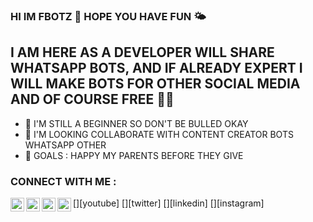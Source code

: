 ### HI IM FBOTZ 👋 HOPE YOU HAVE FUN ️🌤️

## I AM HERE AS A DEVELOPER WILL SHARE WHATSAPP BOTS, AND IF ALREADY EXPERT I WILL MAKE BOTS FOR OTHER SOCIAL MEDIA AND OF COURSE FREE 🦄😁
- 🐣 I'M STILL A BEGINNER SO DON'T BE BULLED OKAY
- 🤝 I'M LOOKING COLLABORATE WITH CONTENT CREATOR BOTS WHATSAPP OTHER
- 🥅 GOALS : HAPPY MY PARENTS BEFORE THEY GIVE

### CONNECT WITH ME :
[<img align="left" alt="codeSTACKr | YouTube" width="22px" src="https://cdn.jsdelivr.net/npm/simple-icons@v3/icons/youtube.svg" />][youtube]
[<img align="left" alt="codeSTACKr | Twitter" width="22px" src="https://cdn.jsdelivr.net/npm/simple-icons@v3/icons/twitter.svg" />][twitter]
[<img align="left" alt="codeSTACKr | LinkedIn" width="22px" src="https://cdn.jsdelivr.net/npm/simple-icons@v3/icons/linkedin.svg" />][linkedin]
[<img align="left" alt="codeSTACKr | Instagram" width="22px" src="https://cdn.jsdelivr.net/npm/simple-icons@v3/icons/instagram.svg" />][instagram]














